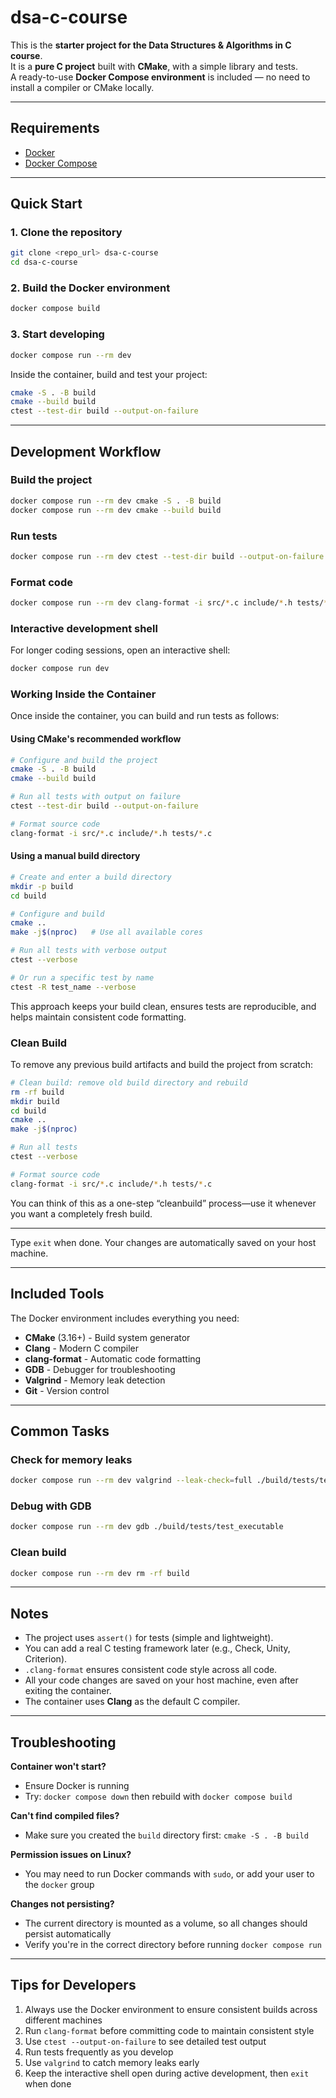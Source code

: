 # dsa-c-course

This is the **starter project for the Data Structures & Algorithms in C course**.  
It is a **pure C project** built with **CMake**, with a simple library and tests.  
A ready-to-use **Docker Compose environment** is included — no need to install a compiler or CMake locally.

---

## Requirements
- [Docker](https://docs.docker.com/get-docker/)  
- [Docker Compose](https://docs.docker.com/compose/)

---

## Quick Start

### 1. Clone the repository
```bash
git clone <repo_url> dsa-c-course
cd dsa-c-course
```

### 2. Build the Docker environment
```bash
docker compose build
```

### 3. Start developing
```bash
docker compose run --rm dev
```

Inside the container, build and test your project:
```bash
cmake -S . -B build
cmake --build build
ctest --test-dir build --output-on-failure
```

---

## Development Workflow

### Build the project
```bash
docker compose run --rm dev cmake -S . -B build
docker compose run --rm dev cmake --build build
```

### Run tests
```bash
docker compose run --rm dev ctest --test-dir build --output-on-failure
```

### Format code
```bash
docker compose run --rm dev clang-format -i src/*.c include/*.h tests/*.c
```

### Interactive development shell
For longer coding sessions, open an interactive shell:
```bash
docker compose run dev
```

### Working Inside the Container

Once inside the container, you can build and run tests as follows:

#### Using CMake's recommended workflow
```bash
# Configure and build the project
cmake -S . -B build
cmake --build build

# Run all tests with output on failure
ctest --test-dir build --output-on-failure

# Format source code
clang-format -i src/*.c include/*.h tests/*.c
````

#### Using a manual build directory

```bash
# Create and enter a build directory
mkdir -p build
cd build

# Configure and build
cmake ..
make -j$(nproc)   # Use all available cores

# Run all tests with verbose output
ctest --verbose

# Or run a specific test by name
ctest -R test_name --verbose
```

This approach keeps your build clean, ensures tests are reproducible, and helps maintain consistent code formatting.


### Clean Build

To remove any previous build artifacts and build the project from scratch:

```bash
# Clean build: remove old build directory and rebuild
rm -rf build
mkdir build
cd build
cmake ..
make -j$(nproc)

# Run all tests
ctest --verbose

# Format source code
clang-format -i src/*.c include/*.h tests/*.c
````

You can think of this as a one-step “cleanbuild” process—use it whenever you want a completely fresh build.

---

Type `exit` when done. Your changes are automatically saved on your host machine.

---

## Included Tools

The Docker environment includes everything you need:

- **CMake** (3.16+) - Build system generator
- **Clang** - Modern C compiler
- **clang-format** - Automatic code formatting
- **GDB** - Debugger for troubleshooting
- **Valgrind** - Memory leak detection
- **Git** - Version control

---

## Common Tasks

### Check for memory leaks
```bash
docker compose run --rm dev valgrind --leak-check=full ./build/tests/test_executable
```

### Debug with GDB
```bash
docker compose run --rm dev gdb ./build/tests/test_executable
```

### Clean build
```bash
docker compose run --rm dev rm -rf build
```

---

## Notes

* The project uses `assert()` for tests (simple and lightweight).  
* You can add a real C testing framework later (e.g., Check, Unity, Criterion).  
* `.clang-format` ensures consistent code style across all code.
* All your code changes are saved on your host machine, even after exiting the container.
* The container uses **Clang** as the default C compiler.

---

## Troubleshooting

**Container won't start?**
- Ensure Docker is running
- Try: `docker compose down` then rebuild with `docker compose build`

**Can't find compiled files?**
- Make sure you created the `build` directory first: `cmake -S . -B build`

**Permission issues on Linux?**
- You may need to run Docker commands with `sudo`, or add your user to the `docker` group

**Changes not persisting?**
- The current directory is mounted as a volume, so all changes should persist automatically
- Verify you're in the correct directory before running `docker compose run`

---

## Tips for Developers

1. Always use the Docker environment to ensure consistent builds across different machines
2. Run `clang-format` before committing code to maintain consistent style
3. Use `ctest --output-on-failure` to see detailed test output
4. Run tests frequently as you develop
5. Use `valgrind` to catch memory leaks early
6. Keep the interactive shell open during active development, then `exit` when done
